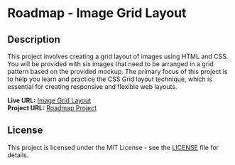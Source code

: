 # Roadmap - Image Grid Layout

## Description

This project involves creating a grid layout of images using HTML and CSS. You will be provided with six images that need to be arranged in a grid pattern based on the provided mockup. The primary focus of this project is to help you learn and practice the CSS Grid layout technique, which is essential for creating responsive and flexible web layouts.

**Live URL:** [Image Grid Layout](https://farrukh-ali-khan.github.io/roadmap-image-grid-layout/)  
**Project URL:** [Roadmap Project](https://roadmap.sh/projects/image-grid)

## License

This project is licensed under the MIT License - see the [LICENSE](LICENSE) file for details.
